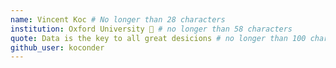 ```yaml
---
name: Vincent Koc # No longer than 28 characters
institution: Oxford University 🚩 # no longer than 58 characters
quote: Data is the key to all great desicions # no longer than 100 characters, avoid using quotes(") to guarantee the format remains the same.
github_user: koconder
---
```

